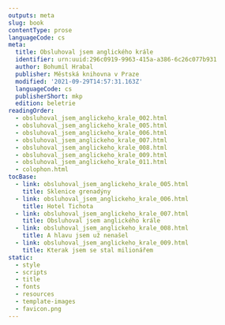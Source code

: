 ```yaml
---
outputs: meta
slug: book
contentType: prose
languageCode: cs
meta:
  title: Obsluhoval jsem anglického krále
  identifier: urn:uuid:296c0919-9963-415a-a386-6c26c077b931
  author: Bohumil Hrabal
  publisher: Městská knihovna v Praze
  modified: '2021-09-29T14:57:31.163Z'
  languageCode: cs
  publisherShort: mkp
  edition: beletrie
readingOrder:
  - obsluhoval_jsem_anglickeho_krale_002.html
  - obsluhoval_jsem_anglickeho_krale_005.html
  - obsluhoval_jsem_anglickeho_krale_006.html
  - obsluhoval_jsem_anglickeho_krale_007.html
  - obsluhoval_jsem_anglickeho_krale_008.html
  - obsluhoval_jsem_anglickeho_krale_009.html
  - obsluhoval_jsem_anglickeho_krale_011.html
  - colophon.html
tocBase:
  - link: obsluhoval_jsem_anglickeho_krale_005.html
    title: Sklenice grenadýny
  - link: obsluhoval_jsem_anglickeho_krale_006.html
    title: Hotel Tichota
  - link: obsluhoval_jsem_anglickeho_krale_007.html
    title: Obsluhoval jsem anglického krále
  - link: obsluhoval_jsem_anglickeho_krale_008.html
    title: A hlavu jsem už nenašel
  - link: obsluhoval_jsem_anglickeho_krale_009.html
    title: Kterak jsem se stal milionářem
static:
  - style
  - scripts
  - title
  - fonts
  - resources
  - template-images
  - favicon.png
---
```

